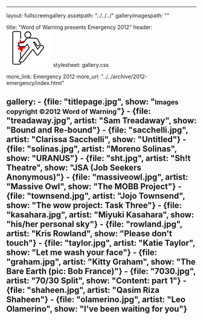 ---

layout: fullscreengallery
assetpath: "../../../"
galleryimagespath: ""

title: "Word of Warning presents Emergency 2012"
header: <img src="logo.png">
stylesheet: gallery.css

more_link: Emergency 2012
more_url: "../../archive/2012-emergency/index.html"

gallery:
    -   {file: "titlepage.jpg", show: "<small>Images copyright &copy;2012 Word of Warning</small>"}
    -   {file: "treadaway.jpg", artist: "Sam Treadaway", show: "Bound and Re-bound"}
    -   {file: "sacchelli.jpg", artist: "Clarissa Sacchelli", show: "Untitled"}
    -   {file: "solinas.jpg", artist: "Moreno Solinas", show: "URANUS"}
    -   {file: "sht.jpg", artist: "Sh!t Theatre", show: "JSA (Job Seekers Anonymous)"}
    -   {file: "massiveowl.jpg", artist: "Massive Owl", show: "The MOBB Project"}
    -   {file: "townsend.jpg", artist: "Jojo Townsend", show: "The wow project: Task Three"}
    -   {file: "kasahara.jpg", artist: "Miyuki Kasahara", show: "his/her personal sky"}
    -   {file: "rowland.jpg", artist: "Kris Rowland", show: "Please don't touch"}
    -   {file: "taylor.jpg", artist: "Katie Taylor", show: "Let me wash your face"}
    -   {file: "graham.jpg", artist: "Kitty Graham", show: "The Bare Earth (pic: Bob France)"}
    -   {file: "7030.jpg", artist: "70/30 Split", show: "Content: part 1"}
    -   {file: "shaheen.jpg", artist: "Qasim Riza Shaheen"}
    -   {file: "olamerino.jpg", artist: "Leo Olamerino", show: "I've been waiting for you"}
---